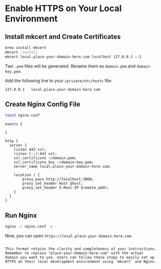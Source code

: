 # Enable HTTPS on Your Local Environment

## Install mkcert and Create Certificates

```bash
brew install mkcert
mkcert -install
mkcert local.place-your-domain-here.com localhost 127.0.0.1 ::1
```

Two `.pem` files will be generated. Rename them as `domain.pem` and `domain-key.pem`.

Add the following line to your `/private/etc/hosts` file:

```
127.0.0.1   local.place-your-domain-here.com
```

## Create Nginx Config File

```bash
touch nginx.conf
```

```nginx
events {

}

http {
  server {
    listen 443 ssl;
    listen [::]:443 ssl;
    ssl_certificate ~/domain.pem;
    ssl_certificate_key ~/domain-key.pem;
    server_name local.place-your-domain-here.com;

    location / {
        proxy_pass http://localhost:3000;
        proxy_set_header Host $host;
        proxy_set_header X-Real-IP $remote_addr;
    }
  }
}
```

## Run Nginx

```bash
nginx -c nginx.conf -p .
```

Now, you can open `https://local.place-your-domain-here.com`.
```

This format retains the clarity and completeness of your instructions. Remember to replace "place-your-domain-here.com" with the actual domain you want to use. Users can follow these steps to easily set up HTTPS on their local development environment using `mkcert` and Nginx.
